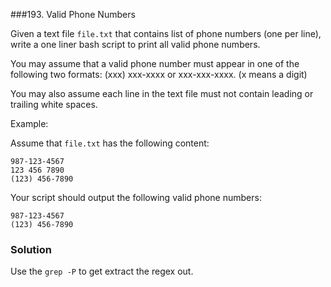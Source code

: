 ###193. Valid Phone Numbers

Given a text file `file.txt` that contains list of phone numbers (one per line), write a one liner bash script to print all valid phone numbers.

You may assume that a valid phone number must appear in one of the following two formats: (xxx) xxx-xxxx or xxx-xxx-xxxx. (x means a digit)

You may also assume each line in the text file must not contain leading or trailing white spaces.

Example:

Assume that `file.txt` has the following content:
```
987-123-4567
123 456 7890
(123) 456-7890
```

Your script should output the following valid phone numbers:
```
987-123-4567
(123) 456-7890
```
### Solution
Use the `grep -P` to get extract the regex out. 